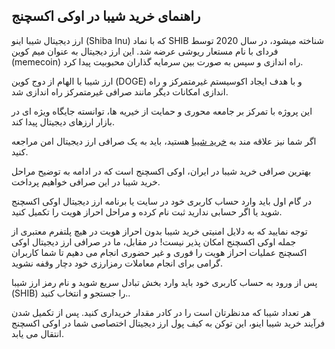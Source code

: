 

## راهنمای خرید شیبا در اوکی اکسچنج


ارز دیجیتال شیبا اینو (Shiba Inu) که با نماد SHIB شناخته میشود، در سال 2020 توسط فردای با نام مستعار ریوشی عرضه شد. این ارز دیجیتال به عنوان میم کوین (memecoin) راه اندازی و سپس به صورت بین سرمایه گذاران محبوبیت پیدا کرد.

ارز شیبا با الهام از دوج کوین (DOGE) و با هدف ایجاد اکوسیستم غیرمتمرکز و راه اندازی امکانات دیگر مانند صرافی غیرمتمرکز راه اندازی شد.

این پروژه با تمرکز بر جامعه‌ محوری و حمایت از خیریه‌ ها، توانسته جایگاه ویژه‌ ای در بازار ارزهای دیجیتال پیدا کند.

اگر شما نیز علاقه مند به [خرید شیبا](https://ok-ex.io/buy-and-sell/SHIB/) هستید، باید به یک صرافی ارز دیجیتال امن مراجعه کنید.

بهترین صرافی خرید شیبا در ایران، اوکی اکسچنج است که در ادامه به توضیح مراحل خرید شیبا در این صرافی خواهیم پرداخت.

در گام اول باید وارد حساب کاربری خود در سایت یا برنامه ارز دیجیتال اوکی اکسچنج شوید یا اگر حسابی ندارید ثبت نام کرده و مراحل احراز هویت را تکمیل کنید.

توجه نمایید که به دلایل امنیتی خرید شیبا بدون احراز هویت در هیچ پلتفرم معتبری از جمله اوکی اکسچنج امکان پذیر نیست! در مقابل، ما در صرافی ارز دیجیتال اوکی اکسچنج عملیات احراز هویت را فوری و غیر حضوری انجام می دهیم تا شما کاربران گرامی برای انجام معاملات رمزارزی خود دچار وقفه نشوید.

پس از ورود به حساب کاربری خود باید وارد بخش تبادل سریع شوید و نام رمز ارز شیبا (SHIB) را جستجو و انتخاب کنید..

هر تعداد شیبا که مدنظرتان است را در کادر مقدار خریداری کنید. پس از تکمیل شدن فرآیند خرید شیبا اینو، این توکن به کیف پول ارز دیجیتال اختصاصی شما در اوکی اکسچنج انتقال می یابد.
